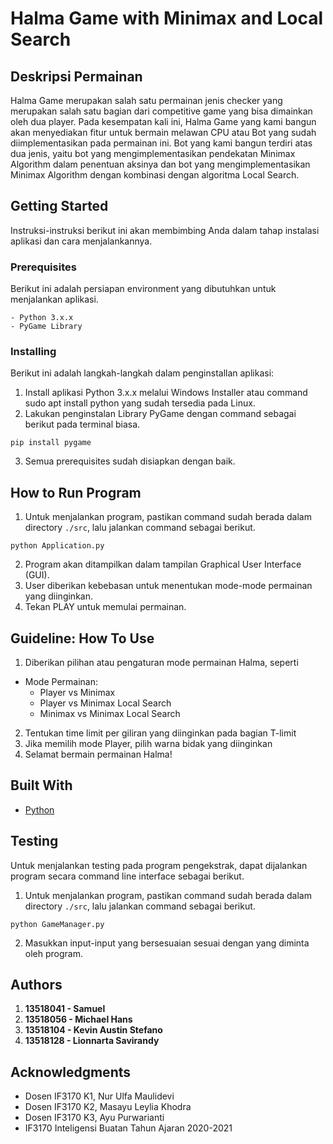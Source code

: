 # Halma Game with Minimax and Local Search

## Deskripsi Permainan
Halma Game merupakan salah satu permainan jenis checker yang merupakan salah satu bagian dari competitive game yang bisa dimainkan oleh dua player. Pada kesempatan kali ini, Halma Game yang kami bangun akan menyediakan fitur untuk bermain melawan CPU atau Bot yang sudah diimplementasikan pada permainan ini. Bot yang kami bangun terdiri atas dua jenis, yaitu bot yang mengimplementasikan pendekatan Minimax Algorithm dalam penentuan aksinya dan bot yang mengimplementasikan Minimax Algorithm dengan kombinasi dengan algoritma Local Search.

## Getting Started
Instruksi-instruksi berikut ini akan membimbing Anda dalam tahap instalasi aplikasi dan cara menjalankannya.

### Prerequisites
Berikut ini adalah persiapan environment yang dibutuhkan untuk menjalankan aplikasi.

```
- Python 3.x.x
- PyGame Library
```

### Installing
Berikut ini adalah langkah-langkah dalam penginstallan aplikasi:
1. Install aplikasi Python 3.x.x melalui Windows Installer atau command sudo apt install python yang sudah tersedia pada Linux.
2. Lakukan penginstalan Library PyGame dengan command sebagai berikut pada terminal biasa.
```
pip install pygame
```
3. Semua prerequisites sudah disiapkan dengan baik.

## How to Run Program
1. Untuk menjalankan program, pastikan command sudah berada dalam directory `./src`, lalu jalankan command sebagai berikut.
```
python Application.py
```
2. Program akan ditampilkan dalam tampilan Graphical User Interface (GUI).
3. User diberikan kebebasan untuk menentukan mode-mode permainan yang diinginkan.
4. Tekan PLAY untuk memulai permainan.

## Guideline: How To Use
1. Diberikan pilihan atau pengaturan mode permainan Halma, seperti
-  Mode Permainan:
   -  Player vs Minimax
   -  Player vs Minimax Local Search
   -  Minimax vs Minimax Local Search
2. Tentukan time limit per giliran yang diinginkan pada bagian T-limit
3. Jika memilih mode Player, pilih warna bidak yang diinginkan
4. Selamat bermain permainan Halma!

## Built With

* [Python](https://www.python.org/)

## Testing

Untuk menjalankan testing pada program pengekstrak, dapat dijalankan program secara command line interface sebagai berikut.
1. Untuk menjalankan program, pastikan command sudah berada dalam directory `./src`, lalu jalankan command sebagai berikut.
```
python GameManager.py
```
2. Masukkan input-input yang bersesuaian sesuai dengan yang diminta oleh program.

## Authors

1. **13518041 - Samuel**
2. **13518056 - Michael Hans**
3. **13518104 - Kevin Austin Stefano**
4. **13518128 - Lionnarta Savirandy**

## Acknowledgments

* Dosen IF3170 K1, Nur Ulfa Maulidevi
* Dosen IF3170 K2, Masayu Leylia Khodra
* Dosen IF3170 K3, Ayu Purwarianti
* IF3170 Inteligensi Buatan Tahun Ajaran 2020-2021